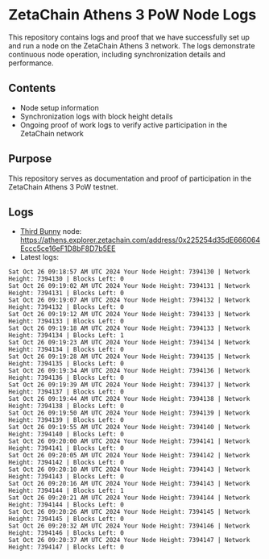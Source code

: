 # ZetaChain Athens 3 PoW Node Logs
This repository contains logs and proof that we have successfully set up and run a node on the ZetaChain Athens 3 network. The logs demonstrate continuous node operation, including synchronization details and performance.

## Contents
- Node setup information
- Synchronization logs with block height details
- Ongoing proof of work logs to verify active participation in the ZetaChain network

## Purpose
This repository serves as documentation and proof of participation in the ZetaChain Athens 3 PoW testnet.

## Logs

- [Third Bunny](https://thirdbunny.xyz/) node: https://athens.explorer.zetachain.com/address/0x225254d35dE666064Eccc5ce16eF1D8bF8D7b5EE
- Latest logs:
```
Sat Oct 26 09:18:57 AM UTC 2024 Your Node Height: 7394130 | Network Height: 7394130 | Blocks Left: 0
Sat Oct 26 09:19:02 AM UTC 2024 Your Node Height: 7394131 | Network Height: 7394131 | Blocks Left: 0
Sat Oct 26 09:19:07 AM UTC 2024 Your Node Height: 7394132 | Network Height: 7394132 | Blocks Left: 0
Sat Oct 26 09:19:12 AM UTC 2024 Your Node Height: 7394133 | Network Height: 7394133 | Blocks Left: 0
Sat Oct 26 09:19:18 AM UTC 2024 Your Node Height: 7394133 | Network Height: 7394134 | Blocks Left: 1
Sat Oct 26 09:19:23 AM UTC 2024 Your Node Height: 7394134 | Network Height: 7394134 | Blocks Left: 0
Sat Oct 26 09:19:28 AM UTC 2024 Your Node Height: 7394135 | Network Height: 7394135 | Blocks Left: 0
Sat Oct 26 09:19:34 AM UTC 2024 Your Node Height: 7394136 | Network Height: 7394136 | Blocks Left: 0
Sat Oct 26 09:19:39 AM UTC 2024 Your Node Height: 7394137 | Network Height: 7394137 | Blocks Left: 0
Sat Oct 26 09:19:44 AM UTC 2024 Your Node Height: 7394138 | Network Height: 7394138 | Blocks Left: 0
Sat Oct 26 09:19:50 AM UTC 2024 Your Node Height: 7394139 | Network Height: 7394139 | Blocks Left: 0
Sat Oct 26 09:19:55 AM UTC 2024 Your Node Height: 7394140 | Network Height: 7394140 | Blocks Left: 0
Sat Oct 26 09:20:00 AM UTC 2024 Your Node Height: 7394141 | Network Height: 7394141 | Blocks Left: 0
Sat Oct 26 09:20:05 AM UTC 2024 Your Node Height: 7394142 | Network Height: 7394142 | Blocks Left: 0
Sat Oct 26 09:20:10 AM UTC 2024 Your Node Height: 7394143 | Network Height: 7394143 | Blocks Left: 0
Sat Oct 26 09:20:16 AM UTC 2024 Your Node Height: 7394143 | Network Height: 7394144 | Blocks Left: 1
Sat Oct 26 09:20:21 AM UTC 2024 Your Node Height: 7394144 | Network Height: 7394144 | Blocks Left: 0
Sat Oct 26 09:20:26 AM UTC 2024 Your Node Height: 7394145 | Network Height: 7394145 | Blocks Left: 0
Sat Oct 26 09:20:32 AM UTC 2024 Your Node Height: 7394146 | Network Height: 7394146 | Blocks Left: 0
Sat Oct 26 09:20:37 AM UTC 2024 Your Node Height: 7394147 | Network Height: 7394147 | Blocks Left: 0
```
